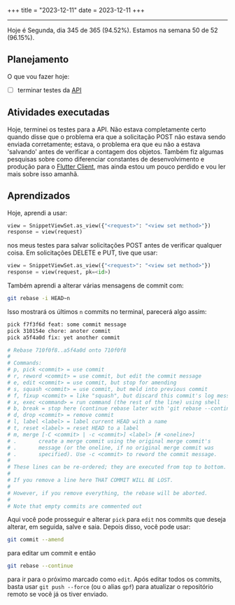+++
title = "2023-12-11"
date = 2023-12-11
+++

---

Hoje é Segunda, dia 345 de 365 (94.52%). Estamos na semana 50 de 52 (96.15%).

## Planejamento

O que vou fazer hoje:

- [ ] terminar testes da [API](https://github.com/OmnicodeSolutions/luisa_drf_tutorial)

## Atividades executadas

Hoje, terminei os testes para a API. Não estava completamente certo quando disse que o problema era que a solicitação POST não estava sendo enviada corretamente; estava, o problema era que eu não a estava 'salvando' antes de verificar a contagem dos objetos. Também fiz algumas pesquisas sobre como diferenciar constantes de desenvolvimento e produção para o [Flutter Client](https://github.com/OmnicodeSolutions/luisa_drf_flutter_client), mas ainda estou um pouco perdido e vou ler mais sobre isso amanhã.

## Aprendizados

Hoje, aprendi a usar:

```python
view = SnippetViewSet.as_view({"<request>": "<view set method>"})
response = view(request)
```
nos meus testes para salvar solicitações POST antes de verificar qualquer coisa. Em solicitações DELETE e PUT, tive que usar:

```python
view = SnippetViewSet.as_view({"<request>": "<view set method>"})
response = view(request, pk=<id>)
```
Também aprendi a alterar várias mensagens de commit com:

```bash
git rebase -i HEAD~n
```

Isso mostrará os últimos `n` commits no terminal, parecerá algo assim:

```bash
pick f7f3f6d feat: some commit message
pick 310154e chore: anoter commit
pick a5f4a0d fix: yet another commit

# Rebase 710f0f8..a5f4a0d onto 710f0f8
#
# Commands:
# p, pick <commit> = use commit
# r, reword <commit> = use commit, but edit the commit message
# e, edit <commit> = use commit, but stop for amending
# s, squash <commit> = use commit, but meld into previous commit
# f, fixup <commit> = like "squash", but discard this commit's log message
# x, exec <command> = run command (the rest of the line) using shell
# b, break = stop here (continue rebase later with 'git rebase --continue')
# d, drop <commit> = remove commit
# l, label <label> = label current HEAD with a name
# t, reset <label> = reset HEAD to a label
# m, merge [-C <commit> | -c <commit>] <label> [# <oneline>]
# .       create a merge commit using the original merge commit's
# .       message (or the oneline, if no original merge commit was
# .       specified). Use -c <commit> to reword the commit message.
#
# These lines can be re-ordered; they are executed from top to bottom.
#
# If you remove a line here THAT COMMIT WILL BE LOST.
#
# However, if you remove everything, the rebase will be aborted.
#
# Note that empty commits are commented out
```

Aqui você pode prosseguir e alterar `pick` para `edit` nos commits que deseja alterar, em seguida, salve e saia. Depois disso, você pode usar:

```bash
git commit --amend
```

para editar um commit e então

```bash
git rebase --continue
```

para ir para o próximo marcado como `edit`. Após editar todos os commits, basta usar `git push --force` (ou o alias `gpf`) para atualizar o repositório remoto se você já os tiver enviado.

